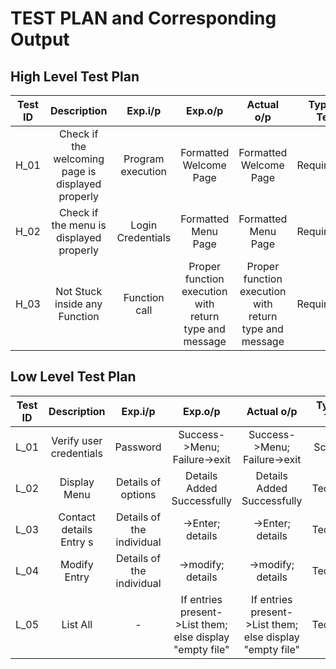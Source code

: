 # TEST PLAN and Corresponding Output

## High Level Test Plan

| Test ID | Description | Exp.i/p |	Exp.o/p | Actual o/p | Type of Test |
| :------:|:-----------:|:-------:|:-------:| :---------:| :-----------:|
| H_01 | Check if the welcoming page is displayed properly | Program execution | Formatted Welcome Page | Formatted Welcome Page | Requirement |
| H_02 | Check if the menu is displayed properly | Login Credentials| Formatted Menu Page | Formatted Menu Page | Requirement |
| H_03 | Not Stuck inside any Function | Function call | Proper function execution with return type and message | Proper function execution with return type and message | Requirement |

## Low Level Test Plan

| Test ID | Description | Exp.i/p |	Exp.o/p | Actual o/p | Type of Test |
| :------:|:-----------:|:-------:|:-------:| :---------:| :-----------:|
| L_01 | Verify user credentials | Password  | Success->Menu; Failure->exit  | Success->Menu; Failure->exit  | Scenario |
| L_02 | Display Menu  | Details of options   | Details Added Successfully  | Details Added Successfully   | Technical  |
| L_03 | Contact details Entry s | Details of the individual  | ->Enter; details  | ->Enter; details   | Technical  |
| L_04 | Modify Entry | Details of the individual   | ->modify; details | ->modify; details | Technical  |
| L_05 | List All  | - | If entries present->List them; else display "empty file"   | If entries present->List them; else display "empty file"   | Technical  |
